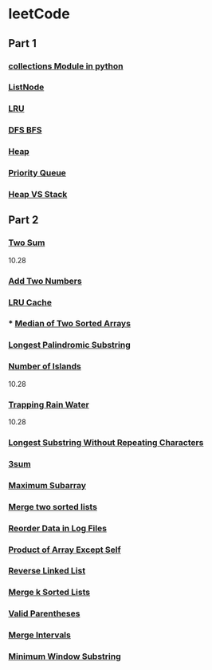 # leetCode
## Part 1
### [collections Module in python](https://github.com/momo4826/leetCode/blob/master/collectionsModule.md)
### [ListNode](https://github.com/momo4826/leetCode/blob/master/ListNode.md)
### [LRU](https://github.com/momo4826/leetCode/blob/master/LRU.md)
### [DFS BFS](https://github.com/momo4826/leetCode/blob/master/DFSBFS.md)
### [Heap](https://github.com/momo4826/leetCode/blob/master/Heap.md)
### [Priority Queue](https://github.com/momo4826/leetCode/blob/master/PriorityQueue.md)
### [Heap VS Stack](https://github.com/momo4826/leetCode/blob/master/HeapVSStack.md)


## Part 2
### [Two Sum](https://github.com/momo4826/leetCode/blob/master/twoSum.py)
10.28
### [Add Two Numbers](https://github.com/momo4826/leetCode/blob/master/addTwoNumbers.py)
### [LRU Cache](https://github.com/momo4826/leetCode/blob/master/LRU%20Cache.py)
### * [Median of Two Sorted Arrays](https://github.com/momo4826/leetCode/blob/master/MedianOfTwoSortedArrays.py)
### [Longest Palindromic Substring](https://github.com/momo4826/leetCode/blob/master/LongestPalindromicSubstring.py)
### [Number of Islands](https://github.com/momo4826/leetCode/blob/master/NumberOfIslands.py)
10.28
### [Trapping Rain Water](https://github.com/momo4826/leetCode/blob/master/TrappingRainWater.py)
10.28
### [Longest Substring Without Repeating Characters](https://github.com/momo4826/leetCode/blob/master/LongestSubstringWithoutRepeatingCharacters.py)
### [3sum](https://github.com/momo4826/leetCode/blob/master/3sum.py)
### [Maximum Subarray](https://github.com/momo4826/leetCode/blob/master/MaximumSubarray.py)
### [Merge two sorted lists](https://github.com/momo4826/leetCode/blob/master/MergeTwoSortedLists.py)
### [Reorder Data in Log Files](https://github.com/momo4826/leetCode/blob/master/ReorderDatainLogFiles.py)
### [Product of Array Except Self](https://github.com/momo4826/leetCode/blob/master/ProductofArrayExceptSelf.py)
### [Reverse Linked List](https://github.com/momo4826/leetCode/blob/master/ReverseLinkedList.py)
### [Merge k Sorted Lists](https://github.com/momo4826/leetCode/blob/master/MergeKSortedLists.py)
### [Valid Parentheses](https://github.com/momo4826/leetCode/blob/master/ValidParentheses.py)
### [Merge Intervals](https://github.com/momo4826/leetCode/blob/master/MergeIntervals.py)
### [Minimum Window Substring](https://github.com/momo4826/leetCode/blob/master/MinimumWindowSubstring.py)

